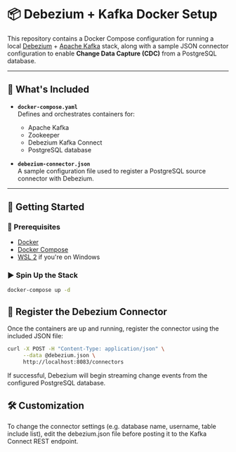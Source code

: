 # 📦 Debezium + Kafka Docker Setup

This repository contains a Docker Compose configuration for running a local [Debezium](https://debezium.io/) + [Apache Kafka](https://kafka.apache.org/) stack, along with a sample JSON connector configuration to enable **Change Data Capture (CDC)** from a PostgreSQL database.

---

## 🧰 What's Included

- **`docker-compose.yaml`**  
  Defines and orchestrates containers for:
  - Apache Kafka
  - Zookeeper
  - Debezium Kafka Connect
  - PostgreSQL database

- **`debezium-connector.json`**  
  A sample configuration file used to register a PostgreSQL source connector with Debezium.

---

## 🚀 Getting Started

### 🔧 Prerequisites

- [Docker](https://www.docker.com/)
- [Docker Compose](https://docs.docker.com/compose/)
- [WSL 2](https://docs.microsoft.com/en-us/windows/wsl/) if you're on Windows

### ▶️ Spin Up the Stack

```bash
docker-compose up -d
```

## 🔌 Register the Debezium Connector
Once the containers are up and running, register the connector using the included JSON file:

```bash
curl -X POST -H "Content-Type: application/json" \
     --data @debezium.json \
     http://localhost:8083/connectors
```
If successful, Debezium will begin streaming change events from the configured PostgreSQL database.

## 🛠️ Customization
To change the connector settings (e.g. database name, username, table include list), edit the debezium.json file before posting it to the Kafka Connect REST endpoint.
